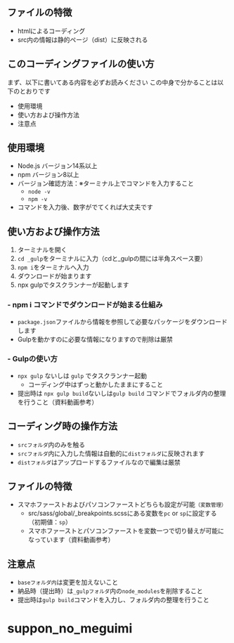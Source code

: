 ## ファイルの特徴
- htmlによるコーディング
- src内の情報は静的ページ（dist）に反映される

## このコーディングファイルの使い方
まず、以下に書いてある内容を必ずお読みください
この中身で分かることは以下のとおりです

- 使用環境
- 使い方および操作方法
- 注意点
## 使用環境
- Node.js バージョン14系以上
- npm バージョン8以上
- バージョン確認方法：※ターミナル上でコマンドを入力すること
  - `node -v`
  - `npm -v`
- コマンドを入力後、数字がでてくれば大丈夫です
## 使い方および操作方法
1. ターミナルを開く
2. `cd _gulp`をターミナルに入力（cdと_gulpの間には半角スペース要）
3. `npm i`をターミナルへ入力
4. ダウンロードが始まります
5. npx gulpでタスクランナーが起動します
### - npm i コマンドでダウンロードが始まる仕組み
- `package.json`ファイルから情報を参照して必要なパッケージをダウンロードします
- Gulpを動かすのに必要な情報になりますので削除は厳禁

### - Gulpの使い方
- `npx gulp` ないしは `gulp` でタスクランナー起動
  - コーディング中はずっと動かしたままにすること
- 提出時は `npx gulp build`ないしは`gulp build` コマンドでフォルダ内の整理を行うこと（資料動画参考）

## コーディング時の操作方法
- `srcフォルダ`内のみを触る
- `srcフォルダ`内に入力した情報は自動的に`distフォルダ`に反映されます
- `distフォルダ`はアップロードするファイルなので編集は厳禁

## ファイルの特徴
- スマホファーストおよびパソコンファーストどちらも設定が可能`（変数管理）`
  - src/sass/global/_breakpoints.scssにある変数を`pc` or `sp`に設定する（初期値：`sp`）
  - スマホファーストとパソコンファーストを変数一つで切り替えが可能になっています（資料動画参考）
  
## 注意点
- `baseフォルダ内`は変更を加えないこと
- 納品時（提出時）は`_gulpフォルダ`内の`node_modules`を削除すること
- 提出時は`gulp build`コマンドを入力し、フォルダ内の整理を行うこと
# suppon_no_meguimi
